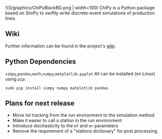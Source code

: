 ![](/graphics/ChiPyBlackBG.png | width=100)
ChiPy is a Python package based on SimPy to swiftly write discrete-event simulations of production lines.



## Wiki
Further information can be found in the project's [wiki](https://github.com/JelleLa/ChiPy/wiki).

## Python Dependencies
`simpy`,`pandas`,`math`,`numpy`,`matplotlib.pyplot`
All can be installed (on Linux) using `pip`:
```
sudo pip install simpy numpy matplotlib pandas
```
## Plans for next release
* Move lot tracking from the run environment to the simulation method
* Make it easier to call a station in the run environment
* Introduce stochasticity to the `mf` and `mr` parameters
* Remove the requirement of a "stations dictionary" for post processing
